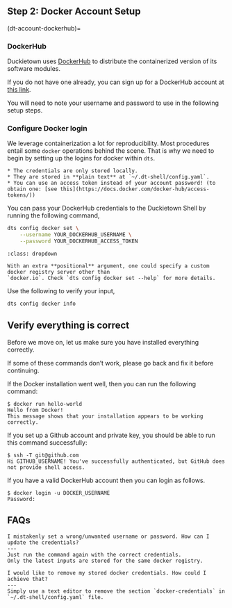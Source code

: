 ## Step 2: Docker Account Setup

(dt-account-dockerhub)=
### DockerHub

Duckietown uses [DockerHub](https://hub.docker.com/duckietown) to distribute the containerized version 
of its software modules.

If you do not have one already,
you can sign up for a DockerHub account at [this link](https://hub.docker.com/signup).

You will need to note your username and password to use in the following setup steps.

### Configure Docker login

We leverage containerization a lot for reproducibility. Most procedures entail some `docker` operations behind the scene. That is why we need to begin by setting up the logins for docker within `dts`.

```{attention}
* The credentials are only stored locally.
* They are stored in **plain text** at `~/.dt-shell/config.yaml`.
* You can use an access token instead of your account password! (to obtain one: [see this](https://docs.docker.com/docker-hub/access-tokens/))
```  

You can pass your DockerHub credentials to the Duckietown Shell by running the following command,
```bash
dts config docker set \
    --username YOUR_DOCKERHUB_USERNAME \
    --password YOUR_DOCKERHUB_ACCESS_TOKEN
```

```{admonition} For developers
:class: dropdown

With an extra **positional** argument, one could specify a custom docker registry server other than 
`docker.io`. Check `dts config docker set --help` for more details.
```

Use the following to verify your input,
```bash
dts config docker info
```


## Verify everything is correct

Before we move on, let us make sure you have installed everything correctly.

If some of these commands don’t work, please go back and fix it before continuing.

If the Docker installation went well, then you can run the following command:

    $ docker run hello-world
    Hello from Docker!
    This message shows that your installation appears to be working correctly.

If you set up a Github account and private key, you should be able to run this command successfully:

    $ ssh -T git@github.com
    Hi GITHUB_USERNAME! You've successfully authenticated, but GitHub does not provide shell access.

If you have a valid DockerHub account then you can login as follows.

    $ docker login -u DOCKER_USERNAME
    Password:



## FAQs

```{trouble}
I mistakenly set a wrong/unwanted username or password. How can I update the credentials?
---
Just run the command again with the correct credentials. 
Only the latest inputs are stored for the same docker registry.
```

```{trouble}
I would like to remove my stored docker credentials. How could I achieve that?
---
Simply use a text editor to remove the section `docker-credentials` in `~/.dt-shell/config.yaml` file.
```
